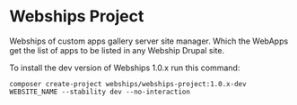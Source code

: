 # Webships Project

Webships of custom apps gallery server site manager.
 Which the WebApps get the list of apps to be listed in any Webship Drupal site.

To install the dev version of Webships 1.0.x run this command:
```
composer create-project webships/webships-project:1.0.x-dev WEBSITE_NAME --stability dev --no-interaction
```
